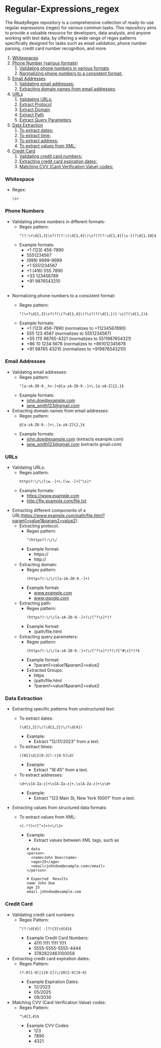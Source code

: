 # Regular-Expressions_regex
The ReadyRegex repository is a comprehensive collection of ready-to-use regular expressions (regex) for various common tasks. This repository aims to provide a valuable resource for developers, data analysts, and anyone working with text data, by offering a wide range of regex patterns specifically designed for tasks such as email validation, phone number parsing, credit card number recognition, and more.

1. [Whitespaces](#whitespace)
2. [Phone Number (various formats)](#phone-numbers)
    1. [Validating phone numbers in various formats](#validate-phone)
    2. [Normalizing phone numbers to a consistent format:](#normalise-phone)
3. [Email Addresses](#email-addresses)
    1. [Validating email addresses:](#validate-email)
    2. [Extracting domain names from email addresses:](#extract-domain)
4. [URLs](#urls)
    1. [Validating URLs:](#validate-url)
    2. [Extract Protocol](#extract-protocol)
    3. [Extract Domain](#extract-domain)
    4. [Extract Path](#extract-path)
    5. [Extract Query Parameters](#extract-params)
5. [Data Extraction](#data-extraction)
    1. [To extract dates:](#extract-dates)
    2. [To extract time:](#extract-times)
    3. [To extract address:](#extract-address)
    4. [To extract values from XML:](#extract-xml)
6. [Credit Card](#credit-card)
    1. [Validating credit card numbers:](#validate-credit)
    2. [Extracting credit card expiration dates:](#extract-expiry-date)
    3. [Matching CVV (Card Verification Value) codes:](#extract-cvv) 

<a id="whitespace"></a>
### Whitespace
- Regex:
  ```
  \s+
  ```

<a id="phone-numbers"></a>
### Phone Numbers
<a id="validate-phone"></a>
- Validating phone numbers in different formats-
  - Regex pattern:
    ```
    ^(?:\+\d{1,3}\s?)?(?:\(\d{1,4}\)\s?)?(?:\d{1,4}[\s-])?\d{1,10}$
    ```
  - Example formats:
    - +1 (123) 456-7890
    - 5551234567
    - (999) 9999-9999
    - +1 5551234567
    - +1 (416) 555 7890
    - +33 123456789
    - +91 9876543210
    - 
<a id="normalise-phone"></a>
- Normalizing phone numbers to a consistent format:

  - Regex pattern:
    ```
    ^(\+?\d{1,3}\s?)?(\(?\d{1,4}\)?\s?)?(\d{1,})[-\s]?(\d{1,})$
    ```
  - Example formats:
    - +1 (123) 456-7890 (normalizes to +11234567890)
    - 555 123 4567 (normalizes to 5551234567)
    - +55 (11) 98765-4321 (normalizes to 5511987654321)
    - +86 10 1234 5678 (normalizes to +861012345678
    - +91 98765 43210 (normalizes to +919876543210)

<a id="email-addresses"></a>
### Email Addresses
<a id="validate-email"></a>
- Validating email addresses:
  - Regex pattern:
    ```
    ^[a-zA-Z0-9._%+-]+@[a-zA-Z0-9.-]+\.[a-zA-Z]{2,}$
    ```
  - Example formats:
    - john.doe@example.com
    - jane_smith123@gmail.com
<a id="extract-domain"></a>
- Extracting domain names from email addresses:
  - Regex pattern:
    ```
    @[a-zA-Z0-9.-]+\.[a-zA-Z]{2,}$
    ```
  - Example formats:
    - john.doe@example.com (extracts example.com)
    - jane_smith123@gmail.com (extracts gmail.com)

<a id="urls"></a>
### URLs
<a id="validate-url"></a>
- Validating URLs:
    - Regex pattern:
      ```
      https?:\/\/[\w.-]+\.[\w.-]+[^\s]*
      ```
    - Example formats:
      - https://www.example.com
      - http://ftp.example.com/file.txt

<a id="extract-comp"></a>
- Extracting different components of a URL(https://www.example.com/path/file.html?param1=value1&param2=value2):
<a id="extract-protocol"></a>
  - Extracting protocol:
    - Regex pattern:
      ```
      ^(https?):\/\/
      ```
    - Example format:
      - https://
      - http://
  <a id="extract-domain"></a>
  - Extracting domain:
    - Regex pattern:
      ```
      (https?):\/\/([a-zA-Z0-9.-]+)
      ```
    - Example format:
      - www.example.com
      - www.google.com
  <a id="extract-path"></a>
  - Extracting path:
    - Regex pattern:
      ```
      (https?):\/\/[a-zA-Z0-9.-]+(\/[^?\s]*)?
      ```
    - Example format:
      - /path/file.html
  <a id="extract-params"></a>
  - Extracting query parameters:
    - Regex pattern:
      ```
      (https?):\/\/[a-zA-Z0-9.-]+(\/[^?\s]*)?(\?[^#\s]*)?$
      ```
    - Example format:
      - ?param1=value1&param2=value2
    - Extracted Groups:
      - https
      - /path/file.html
      - ?param1=value1&param2=value2

<a id="data-extraction"></a>
### Data Extraction

- Extracting specific patterns from unstructured text:
<a id="extract-dates"></a>
  - To extract dates:
    ```
    (\d{1,2})\/(\d{1,2})\/(\d{4})
    ```
    - Example:
      - Extract "12/31/2023" from a text.
  <a id="extract-times"></a>
  - To extract times:
    ```
    ([01]\d|2[0-3]):([0-5]\d)
    ```
    - Example:
      - Extract "18:45" from a text.
  <a id="extract-address"></a>
  - To extract addresses:
    ```
    \d+\s[A-Za-z]+\s[A-Za-z]+,\s[A-Za-z]+\s\d+
    ```
    - Example:
      - Extract "123 Main St, New York 10001" from a text.
     
- Extracting values from structured data formats:
  <a id="extract-xml"></a>
  - To extract values from XML:
    ```
    <(.*?)>([^<]+)<\/\1>
    ```
    - Example:
      - Extract values between XML tags, such as
      ```
      # data
      <person>
        <name>John Doe</name>
        <age>25</age>
        <email>johndoe@example.com</email>
      </person>

      # Expected  Results 
      name John Doe
      age 25
      email johndoe@example.com
      ```

<a id="credit-card"></a>
### Credit Card
<a id="validate-credit"></a>
- Validating credit card numbers:
  - Regex Pattern: 
    ```
    ^(?:\d{4}[ -]?){3}\d{4}$
    ```
    - Example Credit Card Numbers:
      - 4111 1111 1111 1111
      - 5555-5555-5555-4444
      - 3782822463100058
<a id="extract-expiry-date"></a>
- Extracting credit card expiration dates:
  - Regex Pattern:
    ```
    (?:0[1-9]|1[0-2])\/20[2-9][0-9]
    ```
    - Example Expiration Dates:
      - 12/2023
      - 05/2025
      - 09/2030
<a id="extract-cvv"></a>
- Matching CVV (Card Verification Value) codes:
  - Regex Pattern:
    ```
    ^\d{3,4}$
    ```
    - Example CVV Codes:
      - 123
      - 7890
      - 4321
